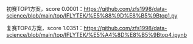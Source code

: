 初赛TOP1方案，score 0.0001：https://github.com/zfs1998/data-science/blob/main/top/IFLYTEK/%E5%88%9D%E8%B5%9Btop1.py

复赛TOP4方案，score 1.0351：https://github.com/zfs1998/data-science/blob/main/top/IFLYTEK/%E5%A4%8D%E8%B5%9Btop4.ipynb
